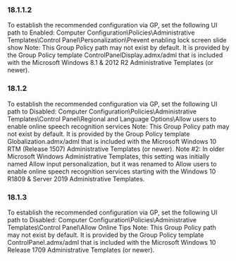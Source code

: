 ### 18.1.1.2  
To establish the recommended configuration via GP, set the following UI path to Enabled: 
Computer Configuration\Policies\Administrative Templates\Control 
Panel\Personalization\Prevent enabling lock screen slide show 
Note: This Group Policy path may not exist by default. It is provided by the Group Policy 
template ControlPanelDisplay.admx/adml that is included with the Microsoft Windows 
8.1 & 2012 R2 Administrative Templates (or newer). 
   ### 18.1.2  
To establish the recommended configuration via GP, set the following UI path to Disabled: 
Computer Configuration\Policies\Administrative Templates\Control 
Panel\Regional and Language Options\Allow users to enable online speech 
recognition services 
Note: This Group Policy path may not exist by default. It is provided by the Group Policy 
template Globalization.admx/adml that is included with the Microsoft Windows 10 RTM 
(Release 1507) Administrative Templates (or newer). 
Note #2: In older Microsoft Windows Administrative Templates, this setting was initially 
named Allow input personalization, but it was renamed to Allow users to enable online 
speech recognition services starting with the Windows 10 R1809 & Server 2019 
Administrative Templates. 
### 18.1.3  
To establish the recommended configuration via GP, set the following UI path to Disabled: 
Computer Configuration\Policies\Administrative Templates\Control Panel\Allow 
Online Tips 
Note: This Group Policy path may not exist by default. It is provided by the Group Policy 
template ControlPanel.admx/adml that is included with the Microsoft Windows 10 Release 
1709 Administrative Templates (or newer). 
